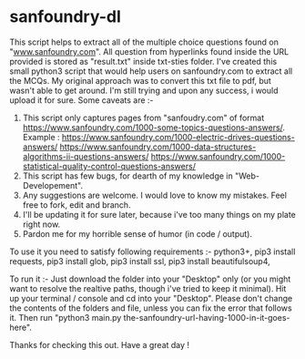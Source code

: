 # sanfoundry-dl
This script helps to extract all of the multiple choice questions found on "www.sanfoundry.com".
All question from hyperlinks found inside the URL provided is stored as "result.txt" inside txt-sties folder.
I've created this small python3 script that would help users on sanfoundry.com to extract all the MCQs.
My original approach was to convert this txt file to pdf, but wasn't able to get around. I'm still trying and upon any success, i would upload it for sure.
Some caveats are :- 
  1. This script only captures pages from "sanfoudry.com" of format https://www.sanfoundry.com/1000-some-topics-questions-answers/.
  Example : https://www.sanfoundry.com/1000-electric-drives-questions-answers/
            https://www.sanfoundry.com/1000-data-structures-algorithms-ii-questions-answers/
            https://www.sanfoundry.com/1000-statistical-quality-control-questions-answers/
  2. This script has few bugs, for dearth of my knowledge in "Web-Developement".
  3. Any suggestions are welcome. I would love to know my mistakes. Feel free to fork, edit and branch.
  4. I'll be updating it for sure later, because i've too many things on my plate right now.
  5. Pardon me for my horrible sense of humor (in code / output). 

To use it you need to satisfy following requirements :- 
python3+, 
pip3 install requests, 
pip3 install glob, 
pip3 install ssl, 
pip3 install beautifulsoup4, 

To run it :- 
Just download the folder into your "Desktop" only (or you might want to resolve the realtive paths, though i've tried to keep it minimal). 
Hit up your terminal / console and cd into your "Desktop". Please don't change the contents of the folders and file, unless you can fix the error that follows it. 
Then run "python3 main.py the-sanfoundry-url-having-1000-in-it-goes-here". 

Thanks for checking this out. Have a great day ! 
            
